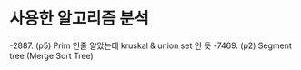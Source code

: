 # 사용한 알고리즘 분석
-2887. (p5) Prim 인줄 알았는데 kruskal & union set 인 듯
-7469. (p2) Segment tree (Merge Sort Tree)

